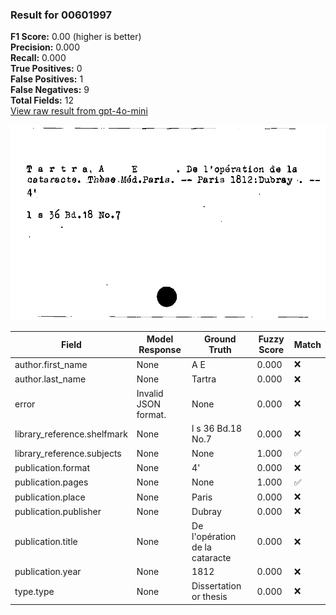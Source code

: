 ### Result for 00601997
**F1 Score:** 0.00 (higher is better)<br>**Precision:** 0.000<br>**Recall:** 0.000<br>**True Positives:** 0<br>**False Positives:** 1<br>**False Negatives:** 9<br>**Total Fields:** 12<br>[View raw result from gpt-4o-mini](https://github.com/RISE-UNIBAS/humanities_data_benchmark/blob/main/results/2025-10-03/T0164/request_T0164_00601997.json)

<img src="https://github.com/RISE-UNIBAS/humanities_data_benchmark/blob/main/benchmarks/zettelkatalog/images/00601997.jpg?raw=true" alt="00601997" width="600px">

| Field | Model Response | Ground Truth | Fuzzy Score | Match |
|-------|----------------|--------------|-------------|-------|
| author.first_name | None | A E | 0.000 | ❌ |
| author.last_name | None | Tartra | 0.000 | ❌ |
| error | Invalid JSON format. | None | 0.000 | ❌ |
| library_reference.shelfmark | None | l s 36 Bd.18 No.7 | 0.000 | ❌ |
| library_reference.subjects | None | None | 1.000 | ✅ |
| publication.format | None | 4' | 0.000 | ❌ |
| publication.pages | None | None | 1.000 | ✅ |
| publication.place | None | Paris | 0.000 | ❌ |
| publication.publisher | None | Dubray | 0.000 | ❌ |
| publication.title | None | De l'opération de la cataracte | 0.000 | ❌ |
| publication.year | None | 1812 | 0.000 | ❌ |
| type.type | None | Dissertation or thesis | 0.000 | ❌ |
